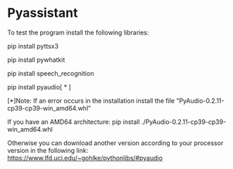 # Pyassistant
To test the program install the following libraries:

pip install pyttsx3

pip install pywhatkit

pip install speech_recognition

pip install pyaudio[ * ]


[*]Note:
If an error occurs in the installation install the file "PyAudio-0.2.11-cp39-cp39-win_amd64.whl"

If you have an AMD64 architecture:
pip install ./PyAudio-0.2.11-cp39-cp39-win_amd64.whl

Otherwise you can download another version according to your processor version in the following link:
https://www.lfd.uci.edu/~gohlke/pythonlibs/#pyaudio

